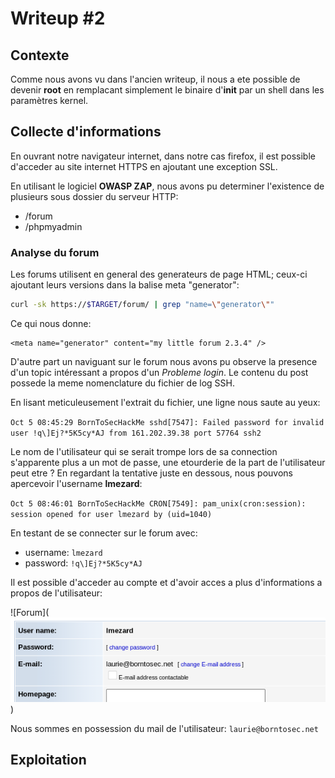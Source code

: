 # Writeup #2

## Contexte

Comme nous avons vu dans l'ancien writeup, il
nous a ete possible de devenir **root** en remplacant
simplement le binaire d'**init** par un shell dans les paramètres
kernel.

## Collecte d'informations

En ouvrant notre navigateur internet, dans notre cas firefox, il
est possible d'acceder au site internet HTTPS en ajoutant une exception
SSL.

En utilisant le logiciel **OWASP ZAP**, nous avons pu determiner
l'existence de plusieurs sous dossier du serveur HTTP:
- /forum
- /phpmyadmin

### Analyse du forum

Les forums utilisent en general des generateurs de page HTML;
ceux-ci ajoutant leurs versions dans la balise meta "generator":

```bash
curl -sk https://$TARGET/forum/ | grep "name=\"generator\""
```

Ce qui nous donne:

```
<meta name="generator" content="my little forum 2.3.4" />
```

D'autre part un naviguant sur le forum nous avons pu observe
la presence d'un topic intéressant a propos d'un *Probleme login*.
Le contenu du post possede la meme nomenclature du fichier de log SSH.

En lisant meticuleusement l'extrait du fichier, une ligne nous saute au yeux:

`Oct 5 08:45:29 BornToSecHackMe sshd[7547]: Failed password for invalid user !q\]Ej?*5K5cy*AJ from 161.202.39.38 port 57764 ssh2`

Le nom de l'utilisateur qui se serait trompe lors de sa connection s'apparente plus a un mot de passe,
une etourderie de la part de l'utilisateur peut etre ? En regardant la tentative
juste en dessous, nous pouvons apercevoir l'username **lmezard**:

`Oct 5 08:46:01 BornToSecHackMe CRON[7549]: pam_unix(cron:session): session opened for user lmezard by (uid=1040)`

En testant de se connecter sur le forum avec:
- username: `lmezard`
- password: `!q\]Ej?*5K5cy*AJ`

Il est possible d'acceder au compte et d'avoir acces a plus d'informations a propos de l'utilisateur:

![Forum](![Boot Menu](https://raw.githubusercontent.com/deville-m/boot2root/master/.github/forum.png)
)

Nous sommes en possession du mail de l'utilisateur: `laurie@borntosec.net`

## Exploitation
